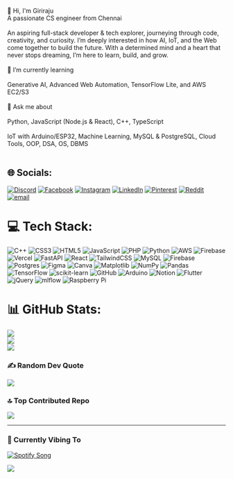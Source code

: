 👋 Hi, I'm Giriraju<br>A passionate CS engineer from Chennai <br><br>An aspiring full-stack developer & tech explorer, journeying through code, creativity, and curiosity. I’m deeply interested in how AI, IoT, and the Web come together to build the future. With a determined mind and a heart that never stops dreaming, I’m here to learn, build, and grow.<br><br>🌱 I’m currently learning<br><br>Generative AI, Advanced Web Automation, TensorFlow Lite, and AWS EC2/S3<br><br>💬 Ask me about<br><br>Python, JavaScript (Node.js & React), C++, TypeScript<br><br>IoT with Arduino/ESP32, Machine Learning, MySQL & PostgreSQL, Cloud Tools, OOP, DSA, OS, DBMS<br><br>

## 🌐 Socials:
[![Discord](https://img.shields.io/badge/Discord-%237289DA.svg?logo=discord&logoColor=white)](https://discord.gg/PTJTytev) [![Facebook](https://img.shields.io/badge/Facebook-%231877F2.svg?logo=Facebook&logoColor=white)](https://facebook.com/_giriraju) [![Instagram](https://img.shields.io/badge/Instagram-%23E4405F.svg?logo=Instagram&logoColor=white)](https://instagram.com/_giriraju) [![LinkedIn](https://img.shields.io/badge/LinkedIn-%230077B5.svg?logo=linkedin&logoColor=white)](https://linkedin.com/in/giridharan-r-971137256) [![Pinterest](https://img.shields.io/badge/Pinterest-%23E60023.svg?logo=Pinterest&logoColor=white)](https://pinterest.com/giriraju005) [![Reddit](https://img.shields.io/badge/Reddit-%23FF4500.svg?logo=Reddit&logoColor=white)](https://reddit.com/user/Ifyouknow__youknow) [![email](https://img.shields.io/badge/Email-D14836?logo=gmail&logoColor=white)](mailto:giriraju005@gmail.com) 

# 💻 Tech Stack:
![C++](https://img.shields.io/badge/c++-%2300599C.svg?style=for-the-badge&logo=c%2B%2B&logoColor=white) ![CSS3](https://img.shields.io/badge/css3-%231572B6.svg?style=for-the-badge&logo=css3&logoColor=white) ![HTML5](https://img.shields.io/badge/html5-%23E34F26.svg?style=for-the-badge&logo=html5&logoColor=white) ![JavaScript](https://img.shields.io/badge/javascript-%23323330.svg?style=for-the-badge&logo=javascript&logoColor=%23F7DF1E) ![PHP](https://img.shields.io/badge/php-%23777BB4.svg?style=for-the-badge&logo=php&logoColor=white) ![Python](https://img.shields.io/badge/python-3670A0?style=for-the-badge&logo=python&logoColor=ffdd54) ![AWS](https://img.shields.io/badge/AWS-%23FF9900.svg?style=for-the-badge&logo=amazon-aws&logoColor=white) ![Firebase](https://img.shields.io/badge/firebase-%23039BE5.svg?style=for-the-badge&logo=firebase) ![Vercel](https://img.shields.io/badge/vercel-%23000000.svg?style=for-the-badge&logo=vercel&logoColor=white) ![FastAPI](https://img.shields.io/badge/FastAPI-005571?style=for-the-badge&logo=fastapi) ![React](https://img.shields.io/badge/react-%2320232a.svg?style=for-the-badge&logo=react&logoColor=%2361DAFB) ![TailwindCSS](https://img.shields.io/badge/tailwindcss-%2338B2AC.svg?style=for-the-badge&logo=tailwind-css&logoColor=white) ![MySQL](https://img.shields.io/badge/mysql-4479A1.svg?style=for-the-badge&logo=mysql&logoColor=white) ![Firebase](https://img.shields.io/badge/firebase-a08021?style=for-the-badge&logo=firebase&logoColor=ffcd34) ![Postgres](https://img.shields.io/badge/postgres-%23316192.svg?style=for-the-badge&logo=postgresql&logoColor=white) ![Figma](https://img.shields.io/badge/figma-%23F24E1E.svg?style=for-the-badge&logo=figma&logoColor=white) ![Canva](https://img.shields.io/badge/Canva-%2300C4CC.svg?style=for-the-badge&logo=Canva&logoColor=white) ![Matplotlib](https://img.shields.io/badge/Matplotlib-%23ffffff.svg?style=for-the-badge&logo=Matplotlib&logoColor=black) ![NumPy](https://img.shields.io/badge/numpy-%23013243.svg?style=for-the-badge&logo=numpy&logoColor=white) ![Pandas](https://img.shields.io/badge/pandas-%23150458.svg?style=for-the-badge&logo=pandas&logoColor=white) ![TensorFlow](https://img.shields.io/badge/TensorFlow-%23FF6F00.svg?style=for-the-badge&logo=TensorFlow&logoColor=white) ![scikit-learn](https://img.shields.io/badge/scikit--learn-%23F7931E.svg?style=for-the-badge&logo=scikit-learn&logoColor=white) ![GitHub](https://img.shields.io/badge/github-%23121011.svg?style=for-the-badge&logo=github&logoColor=white) ![Arduino](https://img.shields.io/badge/-Arduino-00979D?style=for-the-badge&logo=Arduino&logoColor=white) ![Notion](https://img.shields.io/badge/Notion-%23000000.svg?style=for-the-badge&logo=notion&logoColor=white) ![Flutter](https://img.shields.io/badge/Flutter-%2302569B.svg?style=for-the-badge&logo=Flutter&logoColor=white) ![jQuery](https://img.shields.io/badge/jquery-%230769AD.svg?style=for-the-badge&logo=jquery&logoColor=white) ![mlflow](https://img.shields.io/badge/mlflow-%23d9ead3.svg?style=for-the-badge&logo=numpy&logoColor=blue) ![Raspberry Pi](https://img.shields.io/badge/-Raspberry_Pi-C51A4A?style=for-the-badge&logo=Raspberry-Pi)

# 📊 GitHub Stats:
![](https://github-readme-stats.vercel.app/api?username=girirraju&theme=dark&hide_border=false&include_all_commits=false&count_private=false)<br/>
![](https://nirzak-streak-stats.vercel.app/?user=girirraju&theme=dark&hide_border=false)<br/>
![](https://github-readme-stats.vercel.app/api/top-langs/?username=girirraju&theme=dark&hide_border=false&include_all_commits=false&count_private=false&layout=compact)

### ✍️ Random Dev Quote
![](https://quotes-github-readme.vercel.app/api?type=horizontal&theme=radical)

### 🔝 Top Contributed Repo
![](https://github-contributor-stats.vercel.app/api?username=girirraju&limit=5&theme=dark&combine_all_yearly_contributions=true)

---

### 🎵 Currently Vibing To  
[![Spotify Song](https://img.shields.io/badge/Now%20Playing-Way%20Down%20We%20Go%20by%20KALEO-1DB954?style=for-the-badge&logo=spotify&logoColor=white)](https://open.spotify.com/track/5nNmj1cLH3r4aA4XDJ2bgY?si=82ce030e0dcd408a)

[![](https://visitcount.itsvg.in/api?id=girirraju&icon=0&color=0)](https://visitcount.itsvg.in)

<!-- Proudly created with GPRM ( https://gprm.itsvg.in ) -->
